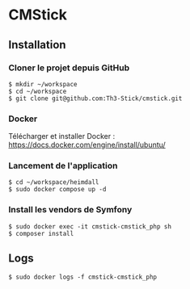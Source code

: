 # CMStick
## Installation
### Cloner le projet depuis GitHub
~~~~
$ mkdir ~/workspace
$ cd ~/workspace
$ git clone git@github.com:Th3-Stick/cmstick.git
~~~~

### Docker
Télécharger et installer Docker : https://docs.docker.com/engine/install/ubuntu/

### Lancement de l'application
~~~~
$ cd ~/workspace/heimdall
$ sudo docker compose up -d
~~~~

### Install les vendors de Symfony
~~~~
$ sudo docker exec -it cmstick-cmstick_php sh
$ composer install
~~~~

## Logs
~~~~
$ sudo docker logs -f cmstick-cmstick_php
~~~~
